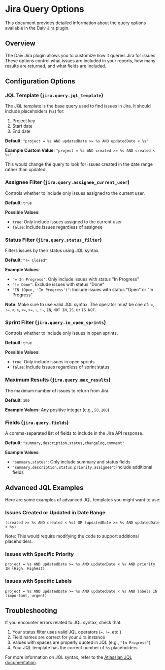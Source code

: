 # Jira Query Options

This document provides detailed information about the query options available in the Daiv Jira plugin.

## Overview

The Daiv Jira plugin allows you to customize how it queries Jira for issues. These options control what issues are included in your reports, how many results are returned, and what fields are included.

## Configuration Options

### JQL Template (`jira.query.jql_template`)

The JQL template is the base query used to find issues in Jira. It should include placeholders (`%s`) for:
1. Project key
2. Start date
3. End date

**Default**: `"project = %s AND updatedDate >= %s AND updatedDate < %s"`

**Example Custom Value**: `"project = %s AND created >= %s AND created < %s"`

This would change the query to look for issues created in the date range rather than updated.

### Assignee Filter (`jira.query.assignee_current_user`)

Controls whether to include only issues assigned to the current user.

**Default**: `true`

**Possible Values**:
- `true`: Only include issues assigned to the current user
- `false`: Include issues regardless of assignee

### Status Filter (`jira.query.status_filter`)

Filters issues by their status using JQL syntax.

**Default**: `"!= Closed"`

**Example Values**:
- `"= In Progress"`: Only include issues with status "In Progress"
- `"!= Done"`: Exclude issues with status "Done"
- `"IN (Open, 'In Progress')"`: Include issues with status "Open" or "In Progress"

**Note**: Make sure to use valid JQL syntax. The operator must be one of: `=`, `!=`, `<`, `>`, `<=`, `>=`, `~`, `!~`, `IN`, `NOT IN`, `IS`, or `IS NOT`.

### Sprint Filter (`jira.query.in_open_sprints`)

Controls whether to include only issues in open sprints.

**Default**: `true`

**Possible Values**:
- `true`: Only include issues in open sprints
- `false`: Include issues regardless of sprint status

### Maximum Results (`jira.query.max_results`)

The maximum number of issues to return from Jira.

**Default**: `100`

**Example Values**: Any positive integer (e.g., `50`, `200`)

### Fields (`jira.query.fields`)

A comma-separated list of fields to include in the Jira API response.

**Default**: `"summary,description,status,changelog,comment"`

**Example Values**:
- `"summary,status"`: Only include summary and status fields
- `"summary,description,status,priority,assignee"`: Include additional fields

## Advanced JQL Examples

Here are some examples of advanced JQL templates you might want to use:

### Issues Created or Updated in Date Range

```
(created >= %s AND created < %s) OR (updatedDate >= %s AND updatedDate < %s)
```

Note: This would require modifying the code to support additional placeholders.

### Issues with Specific Priority

```
project = %s AND updatedDate >= %s AND updatedDate < %s AND priority IN (High, Highest)
```

### Issues with Specific Labels

```
project = %s AND updatedDate >= %s AND updatedDate < %s AND labels IN (important, urgent)
```

## Troubleshooting

If you encounter errors related to JQL syntax, check that:

1. Your status filter uses valid JQL operators (`=`, `!=`, etc.)
2. Field names are correct for your Jira instance
3. Values with spaces are properly quoted in JQL (e.g., `"In Progress"`)
4. Your JQL template has the correct number of `%s` placeholders

For more information on JQL syntax, refer to the [Atlassian JQL documentation](https://support.atlassian.com/jira-software-cloud/docs/advanced-search-reference-jql-fields/). 
